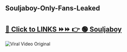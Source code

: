
 ## Souljaboy-Only-Fans-Leaked

# <h2><a href="https://clipsfans.com/Souljaboy&ref=git">🔗 Click to LINKS ⏩⏩ 👉 🟢 Souljaboy </a></h2>

<a href="https://clipsfans.com/Souljaboy&ref=git" rel="nofollow" data-target="animated-image.originalLink"><img src="https://i.ibb.co.com/xMMVF88/686577567.gif" alt="Viral Video Original" style="max-width: 100%; display: inline-block;" data-target="animated-image.originalImage"></a>
